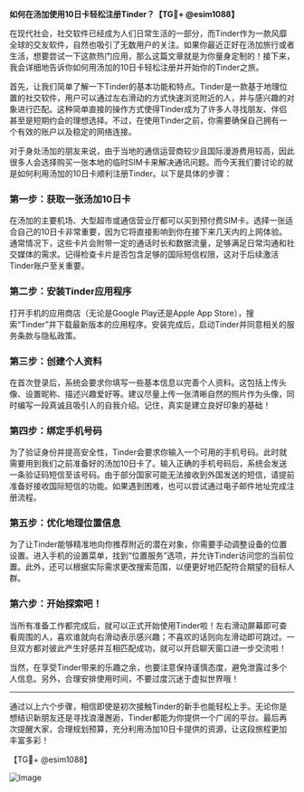 **如何在汤加使用10日卡轻松注册Tinder？【TG💪+ @esim1088】**

在现代社会，社交软件已经成为人们日常生活的一部分，而Tinder作为一款风靡全球的交友软件，自然也吸引了无数用户的关注。如果你最近正好在汤加旅行或者生活，想要尝试一下这款热门应用，那么这篇文章就是为你量身定制的！接下来，我会详细地告诉你如何用汤加的10日卡轻松注册并开始你的Tinder之旅。

首先，让我们简单了解一下Tinder的基本功能和特点。Tinder是一款基于地理位置的社交软件，用户可以通过左右滑动的方式快速浏览附近的人，并与感兴趣的对象进行匹配。这种简单直接的操作方式使得Tinder成为了许多人寻找朋友、伴侣甚至是短期约会的理想选择。不过，在使用Tinder之前，你需要确保自己拥有一个有效的账户以及稳定的网络连接。

对于身处汤加的朋友来说，由于当地的通信运营商较少且国际漫游费用较高，因此很多人会选择购买一张本地的临时SIM卡来解决通讯问题。而今天我们要讨论的就是如何利用汤加的10日卡顺利注册Tinder。以下是具体的步骤：

### 第一步：获取一张汤加10日卡

在汤加的主要机场、大型超市或通信营业厅都可以买到预付费SIM卡。选择一张适合自己的10日卡非常重要，因为它将直接影响到你在接下来几天内的上网体验。通常情况下，这些卡片会附带一定的通话时长和数据流量，足够满足日常沟通和社交媒体的需求。记得检查卡片是否包含足够的国际短信权限，这对于后续激活Tinder账户至关重要。

### 第二步：安装Tinder应用程序

打开手机的应用商店（无论是Google Play还是Apple App Store），搜索“Tinder”并下载最新版本的应用程序。安装完成后，启动Tinder并同意相关的服务条款与隐私政策。

### 第三步：创建个人资料

在首次登录后，系统会要求你填写一些基本信息以完善个人资料。这包括上传头像、设置昵称、描述兴趣爱好等。建议尽量上传一张清晰自然的照片作为头像，同时编写一段真诚且吸引人的自我介绍。记住，真实是建立良好印象的基础！

### 第四步：绑定手机号码

为了验证身份并提高安全性，Tinder会要求你输入一个可用的手机号码。此时就需要用到我们之前准备好的汤加10日卡了。输入正确的手机号码后，系统会发送一条验证码短信至该号码。由于部分国家可能无法接收到外国发送的短信，请提前准备好接收国际短信的功能。如果遇到困难，也可以尝试通过电子邮件地址完成注册流程。

### 第五步：优化地理位置信息

为了让Tinder能够精准地向你推荐附近的潜在对象，你需要手动调整设备的位置设置。进入手机的设置菜单，找到“位置服务”选项，并允许Tinder访问您的当前位置。此外，还可以根据实际需求更改搜索范围，以便更好地匹配符合期望的目标人群。

### 第六步：开始探索吧！

当所有准备工作都完成后，就可以正式开始使用Tinder啦！左右滑动屏幕即可查看周围的人，喜欢谁就向右滑动表示感兴趣；不喜欢的话则向左滑动即可跳过。一旦双方都对彼此产生好感并互相匹配成功，就可以开启聊天窗口进一步交流啦！

当然，在享受Tinder带来的乐趣之余，也要注意保持谨慎态度，避免泄露过多个人信息。另外，合理安排使用时间，不要过度沉迷于虚拟世界哦！

---

通过以上六个步骤，相信即使是初次接触Tinder的新手也能轻松上手。无论你是想结识新朋友还是寻找浪漫邂逅，Tinder都能为你提供一个广阔的平台。最后再次提醒大家，合理规划预算，充分利用汤加10日卡提供的资源，让这段旅程更加丰富多彩！

【TG💪+ @esim1088】

![Image](https://i.postimg.cc/4NQfJmqS/Snipaste-2025-05-13-00-14-12.png)